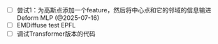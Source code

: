 - [ ] 尝试1：为高斯点添加一个feature，然后将中心点和它的邻域的信息输进Deform MLP  (@2025-07-16)
- [ ] EMDiffuse test EPFL
- [ ] 调试Transformer版本的代码
